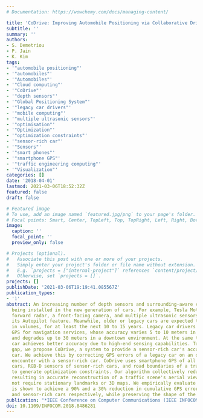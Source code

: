 ```yaml
---
# Documentation: https://wowchemy.com/docs/managing-content/

title: 'CoDrive: Improving Automobile Positioning via Collaborative Driving'
subtitle: ''
summary: ''
authors:
- S. Demetriou
- P. Jain
- K. Kim
tags:
- '"automobile positioning"'
- '"automobiles"'
- '"Automobiles"'
- '"Cloud computing"'
- '"CoDrive"'
- '"depth sensors"'
- '"Global Positioning System"'
- '"legacy car drivers"'
- '"mobile computing"'
- '"multiple ultrasonic sensors"'
- '"optimisation"'
- '"Optimization"'
- '"optimization constraints"'
- '"sensor-rich car"'
- '"Sensors"'
- '"smart phones"'
- '"smartphone GPS"'
- '"traffic engineering computing"'
- '"Visualization"'
categories: []
date: '2018-04-01'
lastmod: 2021-03-06T18:52:32Z
featured: false
draft: false

# Featured image
# To use, add an image named `featured.jpg/png` to your page's folder.
# Focal points: Smart, Center, TopLeft, Top, TopRight, Left, Right, BottomLeft, Bottom, BottomRight.
image:
  caption: ''
  focal_point: ''
  preview_only: false

# Projects (optional).
#   Associate this post with one or more of your projects.
#   Simply enter your project's folder or file name without extension.
#   E.g. `projects = ["internal-project"]` references `content/project/deep-learning/index.md`.
#   Otherwise, set `projects = []`.
projects: []
publishDate: '2021-03-06T19:19:41.085567Z'
publication_types:
- '1'
abstract: An increasing number of depth sensors and surrounding-aware cameras are
  being installed in the new generation of cars. For example, Tesla Motors uses a
  forward radar, a front-facing camera, and multiple ultrasonic sensors to enable
  its Autopilot feature. Meanwhile, older or legacy cars are expected to be around
  in volumes, for at least the next 10 to 15 years. Legacy car drivers rely on traditional
  GPS for navigation services, whose accuracy varies 5 to 10 meters in a clear line-of-sight
  and degrades up to 30 meters in a downtown environment. At the same time, a sensor-rich
  car achieves better accuracy due to high-end sensing capabilities. To bridge this
  gap, we propose CoDrive, a system to provide a sensor-rich car's accuracy to a legacy
  car. We achieve this by correcting GPS errors of a legacy car on an opportunistic
  encounter with a sensor-rich car. CoDrive uses smartphone GPS of all participating
  cars, RGB-D sensors of sensor-rich cars, and road boundaries of a traffic scene
  to generate optimization constraints. Our algorithm collectively reduces GPS errors,
  resulting in accurate reconstruction of a traffic scene's aerial view. CoDrive does
  not require stationary landmarks or 3D maps. We empirically evaluate CoDrive which
  is shown to achieve a 90% and a 30% reduction in cumulative GPS error for legacy
  and sensor-rich cars respectively, while preserving the shape of the traffic.
publication: "*IEEE Conference on Computer Communications (IEEE INFOCOM '18)*"
doi: 10.1109/INFOCOM.2018.8486281
---
```

